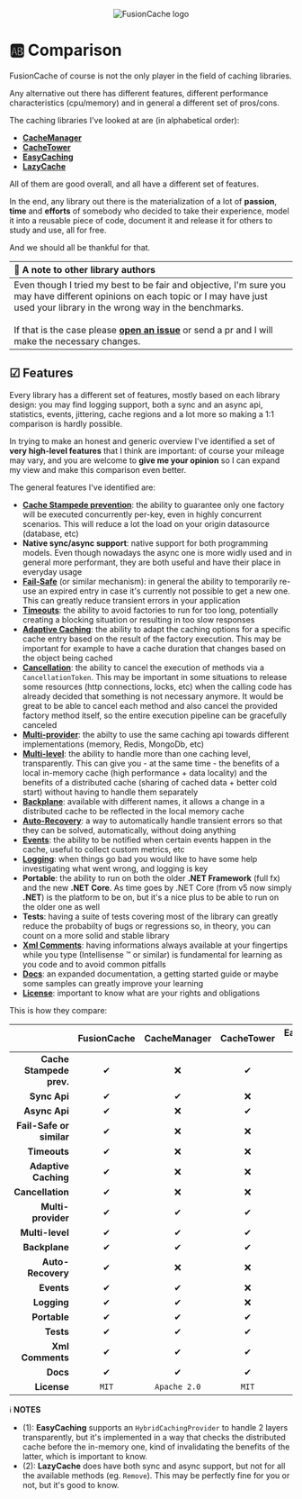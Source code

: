 <div align="center">

![FusionCache logo](logo-128x128.png)

</div>

# 🆎 Comparison

FusionCache of course is not the only player in the field of caching libraries.

Any alternative out there has different features, different performance characteristics (cpu/memory) and in general a different set of pros/cons.

The caching libraries I've looked at are (in alphabetical order):

- [**CacheManager**](https://github.com/MichaCo/CacheManager)
- [**CacheTower**](https://github.com/TurnerSoftware/CacheTower)
- [**EasyCaching**](https://github.com/dotnetcore/EasyCaching)
- [**LazyCache**](https://github.com/alastairtree/LazyCache)

All of them are good overall, and all have a different set of features.

In the end, any library out there is the materialization of a lot of **passion**, **time** and **efforts** of somebody who decided to take their experience, model it into a reusable piece of code, document it and release it for others to study and use, all for free.

And we should all be thankful for that.

| 📢 A note to other library authors |
| :--- |
| Even though I tried my best to be fair and objective, I'm sure you may have different opinions on each topic or I may have just used your library in the wrong way in the benchmarks. <br/> <br/> If that is the case please [**open an issue**](https://github.com/ZiggyCreatures/FusionCache/issues/new) or send a pr and I will make the necessary changes. |

## ☑ Features

Every library has a different set of features, mostly based on each library design: you may find logging support, both a sync and an async api, statistics, events, jittering, cache regions and a lot more so making a 1:1 comparison is hardly possible.

In trying to make an honest and generic overview I've identified a set of **very high-level features** that I think are important: of course your mileage may vary, and you are welcome to **give me your opinion** so I can expand my view and make this comparison even better.

The general features I've identified are:

- [**Cache Stampede prevention**](CacheStampede.md): the ability to guarantee only one factory will be executed concurrently per-key, even in highly concurrent scenarios. This will reduce a lot the load on your origin datasource (database, etc)
- **Native sync/async support**: native support for both programming models. Even though nowadays the async one is more widly used and in general more performant, they are both useful and have their place in everyday usage
- [**Fail-Safe**](FailSafe.md) (or similar mechanism): in general the ability to temporarily re-use an expired entry in case it's currently not possible to get a new one. This can greatly reduce transient errors in your application
- [**Timeouts**](Timeouts.md): the ability to avoid factories to run for too long, potentially creating a blocking situation or resulting in too slow responses
- [**Adaptive Caching**](AdaptiveCaching.md): the ability to adapt the caching options for a specific cache entry based on the result of the factory execution. This may be important for example to have a cache duration that changes based on the object being cached
- [**Cancellation**](https://docs.microsoft.com/en-us/dotnet/standard/threading/cancellation-in-managed-threads): the ability to cancel the execution of methods via a `CancellationToken`. This may be important in some situations to release some resources (http connections, locks, etc) when the calling code has already decided that something is not necessary anymore. It would be great to be able to cancel each method and also cancel the provided factory method itself, so the entire execution pipeline can be gracefully canceled
- [**Multi-provider**](CacheLevels.md): the abilty to use the same caching api towards different implementations (memory, Redis, MongoDb, etc)
- [**Multi-level**](CacheLevels.md): the ability to handle more than one caching level, transparently. This can give you - at the same time - the benefits of a local in-memory cache (high performance + data locality) and the benefits of a distributed cache (sharing of cached data + better cold start) without having to handle them separately
- [**Backplane**](Backplane.md): available with different names, it allows a change in a distributed cache to be reflected in the local memory cache
- [**Auto-Recovery**](AutoRecovery.md): a way to automatically handle transient errors so that they can be solved, automatically, without doing anything
- [**Events**](Events.md): the ability to be notified when certain events happen in the cache, useful to collect custom metrics, etc
- [**Logging**](Logging.md): when things go bad you would like to have some help investigating what went wrong, and logging is key
- **Portable**: the ability to run on both the older **.NET Framework** (full fx) and the new **.NET Core**. As time goes by .NET Core (from v5 now simply **.NET**) is the platform to be on, but it's a nice plus to be able to run on the older one as well
- **Tests**: having a suite of tests covering most of the library can greatly reduce the probabilty of bugs or regressions so, in theory, you can count on a more solid and stable library
- [**Xml Comments**](https://docs.microsoft.com/en-us/dotnet/csharp/codedoc): having informations always available at your fingertips while you type (Intellisense :tm: or similar) is fundamental for learning as you code and to avoid common pitfalls
- [**Docs**](docs/README.md): an expanded documentation, a getting started guide or maybe some samples can greatly improve your learning
- [**License**](../LICENSE.md): important to know what are your rights and obligations

This is how they compare:

|                          | FusionCache | CacheManager | CacheTower | EasyCaching (1) | LazyCache (2) |
| ---:                     | :---:       | :---:        | :---:      | :---:           |:---:          |
| **Cache Stampede prev.** | ✔          | ❌           | ✔          | ✔              | ✔            |
| **Sync Api**             | ✔          | ✔            | ❌         | ✔              | ✔            |
| **Async Api**            | ✔          | ❌           | ✔          | ✔              | ⚠            |
| **Fail-Safe or similar** | ✔          | ❌           | ❌         | ❌             | ❌           |
| **Timeouts**             | ✔          | ❌           | ❌         | ❌             | ❌           |
| **Adaptive Caching**     | ✔          | ❌           | ❌         | ❌             | ✔            |
| **Cancellation**         | ✔          | ❌           | ❌         | ❌             | ❌           |
| **Multi-provider**       | ✔          | ✔            | ✔          | ✔              | ❌           |
| **Multi-level**          | ✔          | ✔            | ✔          | ⚠              | ❌           |
| **Backplane**            | ✔          | ✔            | ✔          | ✔              | ❌           |
| **Auto-Recovery**        | ✔          | ❌           | ❌         | ❌             | ❌           |
| **Events**               | ✔          | ✔            | ❌         | ❌             | ❌           |
| **Logging**              | ✔          | ✔            | ❌         | ✔              | ❌           |
| **Portable**             | ✔          | ✔            | ✔          | ✔              | ✔            |
| **Tests**                | ✔          | ✔            | ✔          | ✔              | ✔            |
| **Xml Comments**         | ✔          | ✔            | ✔          | ✔              | ❌           |
| **Docs**                 | ✔          | ✔            | ✔          | ✔              | ✔            |
| **License**              | `MIT`      | `Apache 2.0`  | `MIT`      | `MIT`           | `MIT`        |

ℹ **NOTES**
- (1): **EasyCaching** supports an `HybridCachingProvider` to handle 2 layers transparently, but it's implemented in a way that checks the distributed cache before the in-memory one, kind of invalidating the benefits of the latter, which is important to know.
- (2): **LazyCache** does have both sync and async support, but not for all the available methods (eg. `Remove`). This may be perfectly fine for you or not, but it's good to know.
